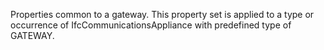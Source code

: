 Properties common to a gateway. This property set is applied to a type or occurrence of IfcCommunicationsAppliance with predefined type of GATEWAY.
